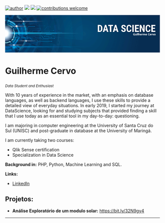 [![author](https://img.shields.io/badge/author-guicervo-red.svg)](https://www.linkedin.com/in/guilhermecervo) [![](https://img.shields.io/badge/python-3.7+-blue.svg)](https://www.python.org/downloads/release/python-365/) [![](https://img.shields.io/badge/php-7+-blue.svg)](https://www.php.net/) [![contributions welcome](https://img.shields.io/badge/contributions-welcome-brightgreen.svg?style=flat)](https://github.com/carlosfab/data_science/issues)

<p align="center">
  <img src="banner.png" >
</p>

# Guilherme Cervo
<sub>*Data Student and Enthusiast*</sub>

With 10 years of experience in the market, with an emphasis on database languages, as well as backend languages, I use these skills to provide a detailed view of everyday situations. In early 2019, I started my journey at DataScience, looking for and studying subjects that provided finding a skill that I use today as an essential tool in my day-to-day: questioning.

I am majoring in computer engineering at the University of Santa Cruz do Sul (UNISC) and post-graduate in database at the University of Maringá.

I am currently taking two courses:
  - Qlik Sense certification
  - Specialization in Data Science
  

**Background in:** PHP, Python, Machine Learning and SQL.

**Links:**
* [LinkedIn](https://www.linkedin.com/in/guilhermecervo)


## Projetos:

* **Análise Exploratório de um modulo solar:** https://bit.ly/32N9gy4 

---




